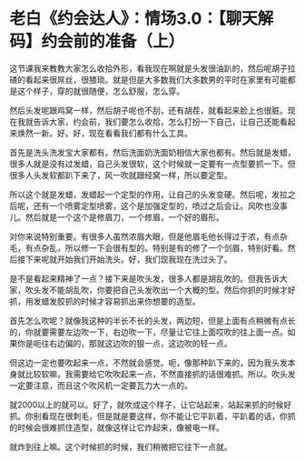 # 老白《约会达人》：情场3.0：【聊天解码】约会前的准备（上）

这节课我来教教大家怎么收拾外形，看我现在啊就是头发很油趴的，然后呢胡子拉碴的看起来很屌丝，很猥琐。就是但是大多数我们大多数男的平时在家里有可能都是这个样子，穿的就很随便，怎么舒服，怎么穿。

然后头发呢跟鸡窝一样，然后胡子呢也不刮，还有胡茬，就看起来脸上也很脏。现在我就告诉大家，约会前，我们要怎么收拾，怎么打扮一下自己，让自己还能看起来焕然一新。好。好，现在看看我们都有什么工具。

首先是洗头洗发宝大家都有。然后洗面奶洗面奶相信大家也都有。然后就是发蜡，很多人就是没有过发蜡，自己头发很软，这个时候就一定要有一点型要抓一下。但很多人头发软都趴下来了，风一吹就跟经窝一样，所以要定型。

所以这个就是发蜡，发蜡起一个定型的作用，让自己的头发变硬。然后呢，发拉之后呢，还有一个喷雾定型喷雾，这个是加强定型的，喷过之后会让。风吹也没事儿。然后就是一个这个是修眉刀，一个修眉，一个好的眉形。

对你来说特别重要。有很多人虽然浓眉大眼，但是他眉毛他长得过于浓，有点杂毛，有点杂乱，所以修一下会很有型的。特别是有的修了一个剑眉，特别好看。然后接下来呢就开始我们开始洗头。好，我们现我现在洗过头了。

是不是看起来精神了一点？接下来是吹头发，很多人都是胡乱吹的。但我告诉大家，吹头发不能胡乱吹，你要把自己头发吹出一个大概的型。然后你抓的时候才好抓，用发蜡发胶抓的时候才容易抓出来你想要的造型。

首先怎么吹呢？就像我这种的半长不长的头发，两边短，但是上面有点稍微有点长的，你就要需要左边吹一下，右边吹一下，尽量让它往上面哎吹的往上面一点。如果你是呃往右边偏的，那就这边吹的狠一点，这边吹的轻一点。

但这边一定也要吹起来一点，不然就会感觉。呃，像那种趴下来的，因为我头发本身就比较软嘛，我需要给它吹吹起来一点，不然直接抓的话很难抓。所以。吹头发一定要注意，而且这个吹风机一定要瓦力大一点的。

就2000以上的就可以。好了，就吹成这个样子，让它站起来，站起来抓的时候好抓。你别看现在很刺毛，但是就是要这样，你不能让它平趴着，平趴着的话，你抓的时候会很难抓住造型，就像这样让它炸起来，像被电一样。

就炸到往上嘛。这个时候抓的时候，我们稍微把它往下一点就。